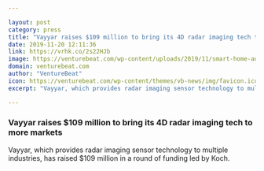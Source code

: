 ```yaml
---

layout: post
category: press
title: "Vayyar raises $109 million to bring its 4D radar imaging tech to more markets"
date: 2019-11-20 12:11:36
link: https://vrhk.co/2s22HJb
image: https://venturebeat.com/wp-content/uploads/2019/11/smart-home-automation.png?w=1200&strip=all
domain: venturebeat.com
author: "VentureBeat"
icon: https://venturebeat.com/wp-content/themes/vb-news/img/favicon.ico
excerpt: "Vayyar, which provides radar imaging sensor technology to multiple industries, has raised $109 million in a round of funding led by Koch."

---
```


### Vayyar raises $109 million to bring its 4D radar imaging tech to more markets

Vayyar, which provides radar imaging sensor technology to multiple industries, has raised $109 million in a round of funding led by Koch.